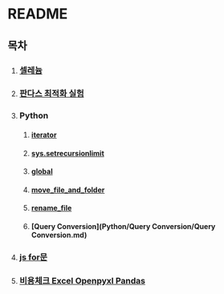 # README

## 목차

1. ### [셀레늄](Selenium/LoginBot/README.md)

2. ### [판다스 최적화 실험](Pandas/speed_test/README.md)

3. ### **Python**

   1. #### [iterator](Python/iterator/README.md)

   2. #### [sys.setrecursionlimit](Python/setrecursionlimit/README.md)

   3. #### [global](Python/global/README.md)

   4. #### [move_file_and_folder](Python/move_file_and_folder/README.md)

   5. #### [rename_file](Python/rename_file/README.md)

   6. #### [Query Conversion](Python/Query Conversion/Query Conversion.md)

4. ### [js for문](JS/for/README.md)

5. ### [비용체크 Excel Openpyxl Pandas](Openpyxl_and_Pandas_for_Excel/trade_cost/README.md)

   

